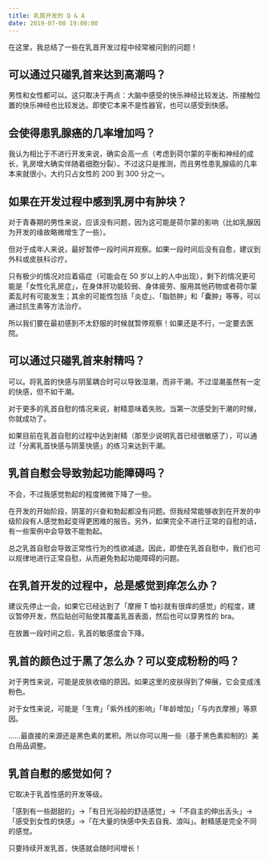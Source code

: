 ```yaml
---
title: 乳首开发的 Q & A
date: 2019-07-08 19:00:00
---
```


在这里，我总结了一些在乳首开发过程中经常被问到的问题！

<!--more-->

## 可以通过只碰乳首来达到高潮吗？

男性和女性都可以。这只取决于两点：大脑中感受的快乐神经比较发达、所接触位置的快乐神经也比较发达。即使它本来不是性器官，也可以感受到快感。

## 会使得患乳腺癌的几率增加吗？

我认为相比于不进行开发来说，确实会高一点（考虑到荷尔蒙的平衡和神经的成长，乳房增大确实伴随着细胞分裂）。不过这只是推测，而且男性患乳腺癌的几率本来就很小，大约只占女性的 200 到 300 分之一。

## 如果在开发过程中感到乳房中有肿块？

对于青春期的男性来说，应该没有问题，因为这可能是荷尔蒙的影响（比如乳腺因为开发的缘故略微增生了一些）。

但对于成年人来说，最好暂停一段时间并观察。如果一段时间后没有自愈，建议到外科或皮肤科诊疗。

只有极少的情况对应着癌症（可能会在 50 岁以上的人中出现），剩下的情况更可能是「女性化乳房症」，在身体肝功能较弱、身体疲劳、服用其他药物或者荷尔蒙紊乱时有可能发生；其余的可能性包括「炎症」、「脂肪肿」和「囊肿」等等，可以通过抗生素等方法治疗。

所以我们要在最初感到不太舒服的时候就暂停观察！如果还是不行，一定要去医院。

## 可以通过只碰乳首来射精吗？

可以。将乳首的快感与阴茎耦合时可以导致湿潮，而非干潮。不过湿潮虽然有一定的快感，但不如干潮。

对于更多的乳首自慰的情况来说，射精意味着失败。当第一次感受到干潮的时候，你就成功了。

如果目前在乳首自慰的过程中达到射精（那至少说明乳首已经很敏感了），可以通过「分离乳首快感与阴茎快感」的练习来达到干潮。

## 乳首自慰会导致勃起功能障碍吗？

不会，不过我感觉勃起的程度微微下降了一些。

在开发的开始阶段，阴茎的兴奋和勃起都没有问题。但我经常能够收到在开发的中级阶段有人感觉勃起变得更困难的报告。另外，如果完全不进行正常的自慰的话，有一些案例中会导致不能勃起。

总之乳首自慰会导致正常性行为的性欲减退。因此，即使在乳首自慰中，我们也可以规律地进行正常自慰，从而避免勃起功能障碍的问题。

## 在乳首开发的过程中，总是感觉到痒怎么办？

建议先停止一会。如果它已经达到了「摩擦 T 恤衫就有很痒的感觉」的程度，建议暂停开发，然后贴创可贴使其覆盖乳首表面，然后也可以穿男性的 bra。

在放置一段时间之后，乳首的敏感度会下降。

## 乳首的颜色过于黑了怎么办？可以变成粉粉的吗？

对于男性来说，可能是皮肤收缩的原因。如果这里的皮肤得到了伸展，它会变成浅粉色。

对于女性来说，可能是「生育」「紫外线的影响」「年龄增加」「与内衣摩擦」等原因。

……最直接的来源还是黑色素的累积。所以你可以用一些（基于黑色素抑制的）美白用品调整。

## 乳首自慰的感觉如何？

它取决于乳首性感的开发等级。

「感到有一些甜甜的」→「有日光浴般的舒适感觉」→「不自主的伸出舌头」→「感受到女性的快感」→「在大量的快感中失去自我、浪叫」。射精感是完全不同的感觉。

只要持续开发乳首，快感就会随时间增长！